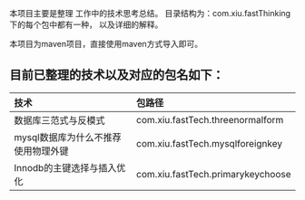  本项目主要是整理 工作中的技术思考总结。 目录结构为：com.xiu.fastThinking下的每个包中都有一种， 以及详细的解释。
 
 本项目为maven项目，直接使用maven方式导入即可。

## 目前已整理的技术以及对应的包名如下：
|技术|包路径|
| :------ | :------ |
| 数据库三范式与反模式								|				com.xiu.fastTech.threenormalform|
| mysql数据库为什么不推荐使用物理外键					|				com.xiu.fastTech.mysqlforeignkey|
| Innodb的主键选择与插入优化							|				com.xiu.fastTech.primarykeychoose|
	